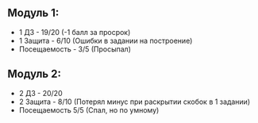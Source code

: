 ## Модуль 1: 
* 1 ДЗ - 19/20 (-1 балл за просрок)
* 1 Защита - 6/10 (Ошибки в задании на построение)
* Посещаемость - 3/5 (Просыпал)

## Модуль 2:
* 2 ДЗ - 20/20
* 2 Защита - 8/10 (Потерял минус при раскрытии скобок в 1 задании)
* Посещаемость 5/5 (Спал, но по умному)

